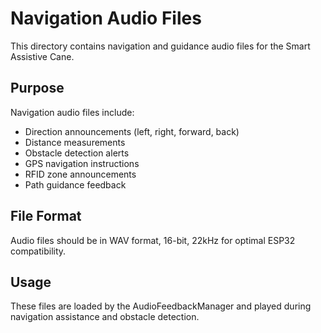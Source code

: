 # Navigation Audio Files

This directory contains navigation and guidance audio files for the Smart Assistive Cane.

## Purpose

Navigation audio files include:
- Direction announcements (left, right, forward, back)
- Distance measurements
- Obstacle detection alerts
- GPS navigation instructions
- RFID zone announcements
- Path guidance feedback

## File Format

Audio files should be in WAV format, 16-bit, 22kHz for optimal ESP32 compatibility.

## Usage

These files are loaded by the AudioFeedbackManager and played during navigation assistance and obstacle detection.
